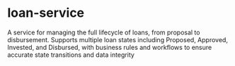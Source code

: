 # loan-service
A service for managing the full lifecycle of loans, from proposal to disbursement. Supports multiple loan states including Proposed, Approved, Invested, and Disbursed, with business rules and workflows to ensure accurate state transitions and data integrity
